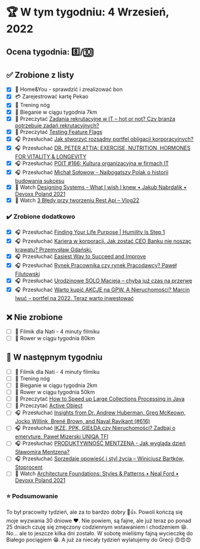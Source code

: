 # 🏆 W tym tygodniu: 4 Wrzesień, 2022

## Ocena tygodnia: 8️⃣/🔟

## ✅ Zrobione z listy
- [x] 🛒 Home&You - sprawdzić i zrealizować bon
- [x] 💳 Zarejestrować kartę Pekao
- [x] 🦵 Trening nóg
- [x] 🏃 Bieganie w ciągu tygodnia 7km
- [x] 📗 Przeczytać [Zadania rekrutacyjne w IT – hot or not? Czy branża potrzebuje zadań rekrutacyjnych?](https://geek.justjoin.it/zadania-rekrutacyjne-w-it-hot-or-not-czy-branza-potrzebuje-zadan-rekrutacyjnych)
- [x] 📗 Przeczytać [Testing Feature Flags](https://reflectoring.io/testing-feature-flags/)
- [x] 🎧 Przesłuchać [Jak stworzyć rozsądny portfel obligacji korporacyjnych?](https://inwestomat.eu/jak-stworzyc-rozsadny-portfel-obligacji-korporacyjnych/)
- [x] 🎧 Przesłuchać [DR. PETER ATTIA: EXERCISE, NUTRITION, HORMONES FOR VITALITY & LONGEVITY](https://hubermanlab.com/dr-peter-attia-exercise-nutrition-hormones-for-vitality-and-longevity/)
- [x] 🎧 Przesłuchać [POIT #166: Kultura organizacyjna w firmach IT](https://porozmawiajmyoit.pl/poit-166-kultura-organizacyjna-w-firmach-it/)
- [x] 🎧 Przesłuchać [Michał Sołowow - Najbogatszy Polak o historii budowania sukcesu](https://www.podkasty.info/katalog/podkast/7495-Biznes_Misja_/Micha%C5%82_So%C5%82owow_Najbogatszy_Polak_o_historii_budowania_sukcesu)
- [x] 🎥 Watch [Designing Systems - What I wish I knew • Jakub Nabrdalik • Devoxx Poland 2021](https://youtu.be/4Iqjhi3kusY)
- [x] 🎥 Watch [3 Błędy przy tworzeniu Rest Api – Vlog22](https://nullpointerexception.pl/3-bledy-przy-tworzeniu-rest-api-vlog22/)

### ✔️ Zrobione dodatkowo
- [x] 🎧 Przesłuchać [Finding Your Life Purpose | Humility Is Step 1](https://effortlessenglishshow.com/finding-your-life-purpose-humility-is-step-1)
- [x] 🎧 Przesłuchać [Kariera w korporacji. Jak zostać CEO Banku nie nosząc krawatu? Przemysław Gdański.](https://www.biznesmisja.pl/kariera-w-korporacji-jak-zostac-ceo-banku-nie-noszac-krawatu-przemyslaw-gdanski/)
- [x] 🎧 Przesłuchać [Easiest Way to Succeed and Improve](https://effortlessenglishshow.com/easiest-way-to-succeed-and-improve)
- [x] 🎧 Przesłuchać [Rynek Pracownika czy rynek Pracodawcy? Paweł Filutowski](https://www.biznesmisja.pl/rynek-pracownika-czy-rynek-pracodawcy-pawel-filutowski/)
- [x] 🎧 Przesłuchać [Urodzinowe SOLO Macieja – chyba już czas na przerwę](https://zaprojektujswojezycie.pl/urodzinowe-solo-macieja-chyba-juz-czas-na-przerwe/)
- [x] 🎧 Przesłuchać [Warto kupić AKCJE na GPW. A Nieruchomości? Marcin Iwuć – portfel na 2022. Teraz warto inwestować](https://www.biznesmisja.pl/warto-kupic-akcje-na-gpw-a-nieruchomosci-marcin-iwuc-portfel-na-2022-teraz-warto-inwestowac/)

## ❌ Nie zrobione
- [ ] 🎥 Filmik dla Nati - 4 minuty filmiku
- [ ] 🚴 Rower w ciągu tygodnia 80km

## 📝 W następnym tygodniu
- [ ] 🎥 Filmik dla Nati - 4 minuty filmiku
- [ ] 🦵 Trening nóg
- [ ] 🏃 Bieganie w ciągu tygodnia 2km
- [ ] 🚴 Rower w ciągu tygodnia 50km
- [ ] 📗 Przeczytać [How to Speed up Large Collections Processing in Java](https://www.infoq.com/articles/java-collections-streams/)
- [ ] 📗 Przeczytać [Active Object](https://java-design-patterns.com/patterns/active-object/)
- [ ] 🎧 Przesłuchać [Insights from Dr. Andrew Huberman, Greg McKeown, Jocko Willink, Brené Brown, and Naval Ravikant (#616)](https://tim.blog/2022/08/24/insights-from-dr-andrew-huberman-greg-mckeown-jocko-willink-brene-brown-and-naval-ravikant/)
- [ ] 🎧 Przesłuchać [IKZE, PPK, GIEŁDA czy Nieruchomości? Zadbaj o emeryture. Paweł Mizerski UNIQA TFI](https://www.biznesmisja.pl/ikze-ppk-gielda-czy-nieruchomosci-zadbaj-o-emeryture-pawel-mizerski-uniqa-tfi/)
- [ ] 🎧 Przesłuchać [PRODUKTYWNOŚĆ MENTZENA - Jak wygląda dzień Sławomira Mentzena?](https://podcasts.apple.com/us/podcast/produktywno%C5%9B%C4%87-mentzena-jak-wygl%C4%85da-dzie%C5%84-s%C5%82awomira/id1393824546?i=1000577424251)
- [ ] 🎧 Przesłuchać [Sprzedaję opowieść i styl życia – Winicjusz Bartków, Stoprocent](https://zaprojektujswojezycie.pl/sprzedaje-opowiesc-i-styl-zycia-winicjusz-bartkow-stoprocent/)
- [ ] 🎥 Watch [Architecture Foundations: Styles & Patterns • Neal Ford • Devoxx Poland 2021](https://youtu.be/PRFhF1jNubc)

### ⭐ Podsumowanie
To był pracowity tydzień, ale za to bardzo dobry 💪👍. Powoli kończą się moje wyzwania 30 dniowe ❤️. Nie powiem, są fajne, ale już teraz po ponad 25 dniach czuję się zmęczony codziennym wstawaniem i chodzeniem 😆. No... ale to jeszcze kilka dni zostało. W sobotę mieliśmy fajną wycieczkę do Białego pociągiem 😁. A już za niecały tydzień wylatujemy do Grecji 😍😍😍
